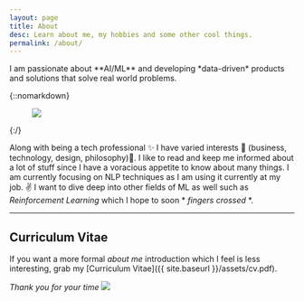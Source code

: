 ```yaml
---
layout: page
title: About
desc: Learn about me, my hobbies and some other cool things.
permalink: /about/
---
```


<div class="pretty-links">

<div class="lead lead-about">I am passionate about **AI/ML** and developing *data-driven* products and solutions that solve real world problems.
</div>

{::nomarkdown}
<figure class="site-profile">
    <img src="{{ site.baseurl }}/assets/img/profile-photo.png">
</figure>
{:/}

Along with being a tech professional ✨ I have varied interests 👀 (business, technology, design, philosophy)💯. I like to read and keep me informed about a lot of stuff since I have a voracious appetite to know about many things. I am currently focusing on NLP techniques as I am using it currently at my job. ✌️ I want to dive deep into other fields of ML as well such as *Reinforcement Learning* which I hope to soon * *fingers crossed* *.

---

## Curriculum Vitae

If you want a more formal *about me* introduction which I feel is less interesting, grab my [Curriculum Vitae]({{ site.baseurl }}/assets/cv.pdf).

<em>Thank you for your time</em> <img src="{{ site.baseurl }}/assets/img/wink.png" class="emoji left">

</div>
